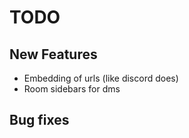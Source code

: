 # TODO

## New Features

- Embedding of urls (like discord does)
- Room sidebars for dms

## Bug fixes
